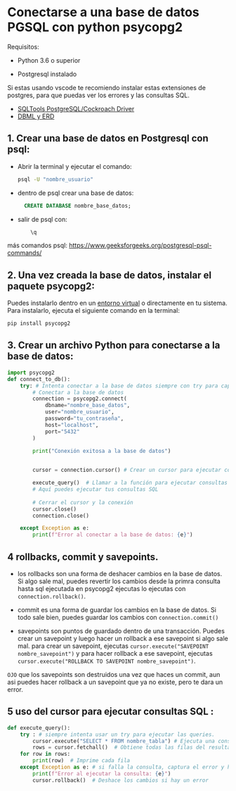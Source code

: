 # Conectarse a una base de datos PGSQL con python psycopg2

Requisitos:

- Python 3.6 o superior

- Postgresql instalado

Si estas usando vscode te recomiendo instalar estas extensiones de postgres, para que puedas ver los errores y las consultas SQL.
- [SQLTools PostgreSQL/Cockroach Driver](https://marketplace.visualstudio.com/items?itemName=mtxr.sqltools-driver-pg)
- [DBML y ERD](https://marketplace.visualstudio.com/items?itemName=bocovo.dbml-erd-visualizer)

## 1. Crear una base de datos en Postgresql con psql:

- Abrir la terminal y ejecutar el comando:
  ```bash
  psql -U "nombre_usuario"
  ```
- dentro de psql crear una base de datos:
  ```sql
    CREATE DATABASE nombre_base_datos;
  ```
- salir de psql con:
  ```sql
      \q
  ```

más comandos psql: https://www.geeksforgeeks.org/postgresql-psql-commands/

## 2. Una vez creada la base de datos, instalar el paquete psycopg2:

Puedes instalarlo dentro en un [entorno virtual](https://github.com/Reistoge/Virtual-Environment-Tutorial) o directamente en tu sistema. Para instalarlo, ejecuta el siguiente comando en la terminal:

```bash
pip install psycopg2
```

## 3. Crear un archivo Python para conectarse a la base de datos:

```python
import psycopg2
def connect_to_db():
    try: # Intenta conectar a la base de datos siempre con try para capturar errores.
        # Conectar a la base de datos
        connection = psycopg2.connect(
            dbname="nombre_base_datos",
            user="nombre_usuario",
            password="tu_contraseña",
            host="localhost",
            port="5432"
        )

        print("Conexión exitosa a la base de datos")

        
        cursor = connection.cursor() # Crear un cursor para ejecutar consultas

        execute_query()  # Llamar a la función para ejecutar consultas
        # Aquí puedes ejecutar tus consultas SQL
        
        # Cerrar el cursor y la conexión
        cursor.close()
        connection.close()

    except Exception as e:
        print(f"Error al conectar a la base de datos: {e}")
```

## 4 rollbacks, commit y savepoints.

- los rollbacks son una forma de deshacer cambios en la base de datos. Si algo sale mal, puedes revertir los cambios desde la primra consulta hasta sql ejecutada en psycopg2 ejecutas lo ejecutas con `connection.rollback()`.

* commit es una forma de guardar los cambios en la base de datos. Si todo sale bien, puedes guardar los cambios
  con `connection.commit()`

* savepoints son puntos de guardado dentro de una transacción. Puedes crear un savepoint y luego hacer un rollback a ese savepoint si algo sale mal.
  para crear un savepoint, ejecutas `cursor.execute("SAVEPOINT nombre_savepoint")` y para hacer rollback a ese savepoint, ejecutas `cursor.execute("ROLLBACK TO SAVEPOINT nombre_savepoint")`.

`OJO` que los savepoints son destruidos una vez que haces un commit, aun asi puedes hacer rollback a un savepoint que ya no existe, pero te dara un error.

## 5 uso del cursor para ejecutar consultas SQL :

```python
def execute_query():
    try : # siempre intenta usar un try para ejecutar las queries.
        cursor.execute("SELECT * FROM nombre_tabla") # Ejecuta una consulta SQL, comienzo de la transacción
        rows = cursor.fetchall()  # Obtiene todas las filas del resultado
    for row in rows:
        print(row)  # Imprime cada fila
    except Exception as e: # si falla la consulta, captura el error y hacemos rolback
        print(f"Error al ejecutar la consulta: {e}")
        cursor.rollback()  # Deshace los cambios si hay un error

```
